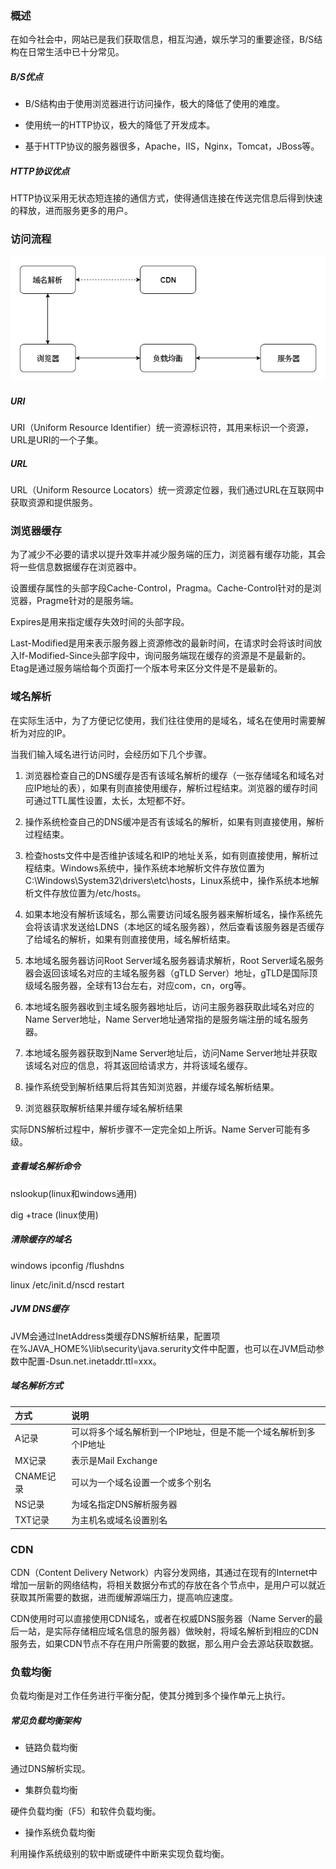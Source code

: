 ### 概述

在如今社会中，网站已是我们获取信息，相互沟通，娱乐学习的重要途径，B/S结构在日常生活中已十分常见。

##### B/S优点

* B/S结构由于使用浏览器进行访问操作，极大的降低了使用的难度。

* 使用统一的HTTP协议，极大的降低了开发成本。

* 基于HTTP协议的服务器很多，Apache，IIS，Nginx，Tomcat，JBoss等。

##### HTTP协议优点

HTTP协议采用无状态短连接的通信方式，使得通信连接在传送完信息后得到快速的释放，进而服务更多的用户。

### 访问流程

<img src="./计算机与网络/网络/image/Web访问流程.png" alt="Web访问流程"/>

##### URI

URI（Uniform Resource Identifier）统一资源标识符，其用来标识一个资源，URL是URI的一个子集。

##### URL

URL（Uniform Resource Locators）统一资源定位器，我们通过URL在互联网中获取资源和提供服务。

### 浏览器缓存

为了减少不必要的请求以提升效率并减少服务端的压力，浏览器有缓存功能，其会将一些信息数据缓存在浏览器中。

设置缓存属性的头部字段Cache-Control，Pragma。Cache-Control针对的是浏览器，Pragme针对的是服务端。

Expires是用来指定缓存失效时间的头部字段。

Last-Modified是用来表示服务器上资源修改的最新时间，在请求时会将该时间放入If-Modified-Since头部字段中，询问服务端现在缓存的资源是不是最新的。Etag是通过服务端给每个页面打一个版本号来区分文件是不是最新的。

### 域名解析

在实际生活中，为了方便记忆使用，我们往往使用的是域名，域名在使用时需要解析为对应的IP。

当我们输入域名进行访问时，会经历如下几个步骤。

1. 浏览器检查自己的DNS缓存是否有该域名解析的缓存（一张存储域名和域名对应IP地址的表），如果有则直接使用缓存，解析过程结束。浏览器的缓存时间可通过TTL属性设置，太长，太短都不好。

2. 操作系统检查自己的DNS缓冲是否有该域名的解析，如果有则直接使用，解析过程结束。

3. 检查hosts文件中是否维护该域名和IP的地址关系，如有则直接使用，解析过程结束。Windows系统中，操作系统本地解析文件存放位置为C:\Windows\System32\drivers\etc\hosts，Linux系统中，操作系统本地解析文件存放位置为/etc/hosts。

4. 如果本地没有解析该域名，那么需要访问域名服务器来解析域名，操作系统先会将该请求发送给LDNS（本地区的域名服务器），然后查看该服务器是否缓存了给域名的解析，如果有则直接使用，域名解析结束。
 
5. 本地域名服务器访问Root Server域名服务器请求解析，Root Server域名服务器会返回该域名对应的主域名服务器（gTLD Server）地址，gTLD是国际顶级域名服务器，全球有13台左右，对应com，cn，org等。

6. 本地域名服务器收到主域名服务器地址后，访问主服务器获取此域名对应的Name Server地址，Name Server地址通常指的是服务端注册的域名服务器。

7. 本地域名服务器获取到Name Server地址后，访问Name Server地址并获取该域名对应的信息，将其返回给请求方，并将该域名缓存。

8. 操作系统受到解析结果后将其告知浏览器，并缓存域名解析结果。

9. 浏览器获取解析结果并缓存域名解析结果

实际DNS解析过程中，解析步骤不一定完全如上所诉。Name Server可能有多级。

##### 查看域名解析命令

nslookup(linux和windows通用)

dig +trace (linux使用)

##### 清除缓存的域名

windows ipconfig /flushdns

linux /etc/init.d/nscd restart

##### JVM DNS缓存

JVM会通过InetAddress类缓存DNS解析结果，配置项在%JAVA_HOME%\lib\security\java.serurity文件中配置，也可以在JVM启动参数中配置-Dsun.net.inetaddr.ttl=xxx。

##### 域名解析方式

|方式|说明|
|:----|:----|
|A记录|可以将多个域名解析到一个IP地址，但是不能一个域名解析到多个IP地址|
|MX记录|表示是Mail Exchange|
|CNAME记录|可以为一个域名设置一个或多个别名|
|NS记录|为域名指定DNS解析服务器|
|TXT记录|为主机名或域名设置别名|

### CDN

CDN（Content Delivery Network）内容分发网络，其通过在现有的Internet中增加一层新的网络结构，将相关数据分布式的存放在各个节点中，是用户可以就近获取其所需要的数据，进而缓解源端压力，提高响应速度。

CDN使用时可以直接使用CDN域名，或者在权威DNS服务器（Name Server的最后一站，是实际存储相应域名信息的服务器）做映射，将域名解析到相应的CDN服务去，如果CDN节点不存在用户所需要的数据，那么用户会去源站获取数据。

### 负载均衡

负载均衡是对工作任务进行平衡分配，使其分摊到多个操作单元上执行。

##### 常见负载均衡架构

* 链路负载均衡

通过DNS解析实现。

* 集群负载均衡

硬件负载均衡（F5）和软件负载均衡。

* 操作系统负载均衡

利用操作系统级别的软中断或硬件中断来实现负载均衡。